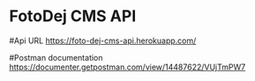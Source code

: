 # FotoDej CMS API

#Api URL
https://foto-dej-cms-api.herokuapp.com/

#Postman documentation
https://documenter.getpostman.com/view/14487622/VUjTmPW7
